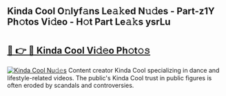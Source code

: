 ## Kinda Cool O𝚗lyf𝚊ns Le𝚊𝚔ed N𝚞𝚍es - Part-z1Y Ph𝚘tos Vi𝚍eo - H𝚘t Part Le𝚊𝚔s ysrLu

# <h2><a href="http://hfabuy.feru.top/?c=Kinda+Cool">🔗 👉 🔴 Kinda Cool Vi𝚍𝚎o Ph𝚘t𝚘𝚜</a></h2>

[![Kinda Cool Nu𝚍𝚎s](https://i.imgur.com/0TWrTi3.gif)](http://hfabuy.feru.top/?c=Kinda+Cool)
Content creator Kinda Cool specializing in dance and lifestyle-related videos. The public's Kinda Cool trust in public figures is often eroded by scandals and controversies. 
